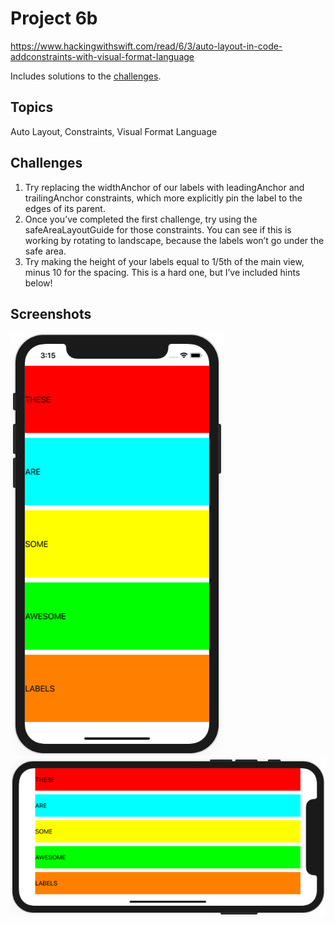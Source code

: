# Project 6b

https://www.hackingwithswift.com/read/6/3/auto-layout-in-code-addconstraints-with-visual-format-language

Includes solutions to the [challenges](https://www.hackingwithswift.com/read/6/6/wrap-up).

## Topics

Auto Layout, Constraints, Visual Format Language

## Challenges

1. Try replacing the widthAnchor of our labels with leadingAnchor and trailingAnchor constraints, which more explicitly pin the label to the edges of its parent.
2. Once you’ve completed the first challenge, try using the safeAreaLayoutGuide for those constraints. You can see if this is working by rotating to landscape, because the labels won’t go under the safe area.
3. Try making the height of your labels equal to 1/5th of the main view, minus 10 for the spacing. This is a hard one, but I’ve included hints below!

## Screenshots

![screenshot1](screenshots/screen01.png)
![screenshot1](screenshots/screen02.png)
